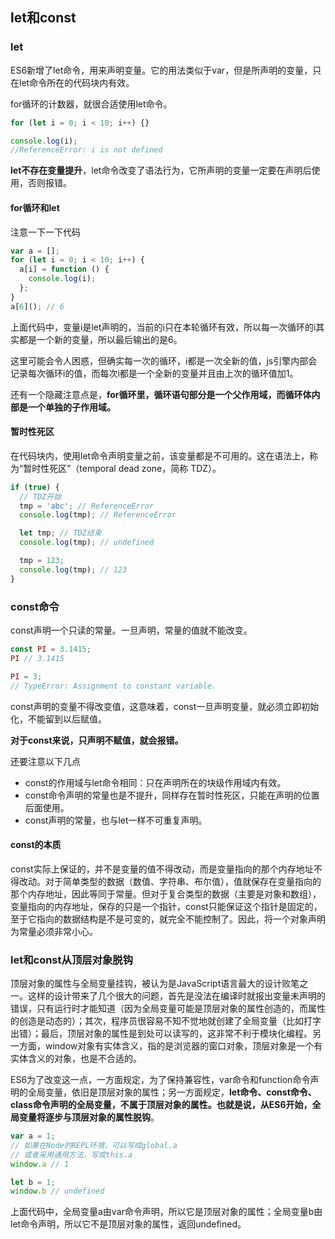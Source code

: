 ## let和const

### let
ES6新增了let命令，用来声明变量。它的用法类似于var，但是所声明的变量，只在let命令所在的代码块内有效。

for循环的计数器，就很合适使用let命令。

``` javascript
for (let i = 0; i < 10; i++) {}

console.log(i);
//ReferenceError: i is not defined
```


**let不存在变量提升**，let命令改变了语法行为，它所声明的变量一定要在声明后使用，否则报错。

#### for循环和let

注意一下一下代码
``` javascript
var a = [];
for (let i = 0; i < 10; i++) {
  a[i] = function () {
    console.log(i);
  };
}
a[6](); // 6
```

上面代码中，变量i是let声明的，当前的i只在本轮循环有效，所以每一次循环的i其实都是一个新的变量，所以最后输出的是6。

这里可能会令人困惑，但确实每一次的循环，i都是一次全新的值，js引擎内部会记录每次循环i的值，而每次i都是一个全新的变量并且由上次的循环值加1。

还有一个隐藏注意点是，**for循环里，循环语句部分是一个父作用域，而循环体内部是一个单独的子作用域。**

#### 暂时性死区
在代码块内，使用let命令声明变量之前，该变量都是不可用的。这在语法上，称为“暂时性死区”（temporal dead zone，简称 TDZ）。

``` javascript
if (true) {
  // TDZ开始
  tmp = 'abc'; // ReferenceError
  console.log(tmp); // ReferenceError

  let tmp; // TDZ结束
  console.log(tmp); // undefined

  tmp = 123;
  console.log(tmp); // 123
}
```

### const命令
const声明一个只读的常量。一旦声明，常量的值就不能改变。

``` javascript
const PI = 3.1415;
PI // 3.1415

PI = 3;
// TypeError: Assignment to constant variable.
```

const声明的变量不得改变值，这意味着，const一旦声明变量，就必须立即初始化，不能留到以后赋值。

**对于const来说，只声明不赋值，就会报错。**

还要注意以下几点
 - const的作用域与let命令相同：只在声明所在的块级作用域内有效。
 - const命令声明的常量也是不提升，同样存在暂时性死区，只能在声明的位置后面使用。
 - const声明的常量，也与let一样不可重复声明。

#### const的本质
const实际上保证的，并不是变量的值不得改动，而是变量指向的那个内存地址不得改动。对于简单类型的数据（数值、字符串、布尔值），值就保存在变量指向的那个内存地址，因此等同于常量。但对于复合类型的数据（主要是对象和数组），变量指向的内存地址，保存的只是一个指针，const只能保证这个指针是固定的，至于它指向的数据结构是不是可变的，就完全不能控制了。因此，将一个对象声明为常量必须非常小心。


### let和const从顶层对象脱钩
顶层对象的属性与全局变量挂钩，被认为是JavaScript语言最大的设计败笔之一。这样的设计带来了几个很大的问题，首先是没法在编译时就报出变量未声明的错误，只有运行时才能知道（因为全局变量可能是顶层对象的属性创造的，而属性的创造是动态的）；其次，程序员很容易不知不觉地就创建了全局变量（比如打字出错）；最后，顶层对象的属性是到处可以读写的，这非常不利于模块化编程。另一方面，window对象有实体含义，指的是浏览器的窗口对象，顶层对象是一个有实体含义的对象，也是不合适的。

ES6为了改变这一点，一方面规定，为了保持兼容性，var命令和function命令声明的全局变量，依旧是顶层对象的属性；另一方面规定，**let命令、const命令、class命令声明的全局变量，不属于顶层对象的属性。也就是说，从ES6开始，全局变量将逐步与顶层对象的属性脱钩**。

``` javascript
var a = 1;
// 如果在Node的REPL环境，可以写成global.a
// 或者采用通用方法，写成this.a
window.a // 1

let b = 1;
window.b // undefined
```

上面代码中，全局变量a由var命令声明，所以它是顶层对象的属性；全局变量b由let命令声明，所以它不是顶层对象的属性，返回undefined。